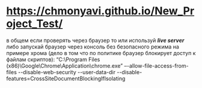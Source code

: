 # https://chmonyavi.github.io/New_Project_Test/
в общем если проверять через браузер то или используй ***live server*** либо запускай браузер через консоль без безопасного режима на примере хрома (дело в том что по политике браузер блокирует доступ к файлам скриптов):
“C:\Program Files (x86)\Google\Chrome\Application\chrome.exe” –-allow-file-access-from-files --disable-web-security --user-data-dir --disable-features=CrossSiteDocumentBlockingIfIsolating
